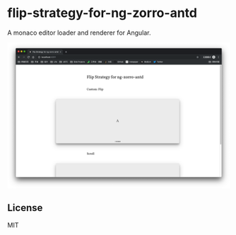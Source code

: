 # flip-strategy-for-ng-zorro-antd

A monaco editor loader and renderer for Angular.

![](./demo.png)

## License

MIT
